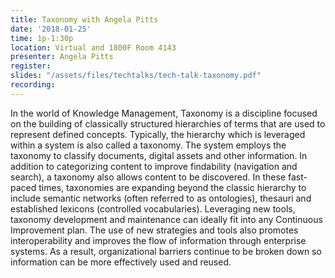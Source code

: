 ```yaml
---
title: Taxonomy with Angela Pitts
date: '2018-01-25'
time: 1p-1:30p
location: Virtual and 1800F Room 4143
presenter: Angela Pitts
register:
slides: "/assets/files/techtalks/tech-talk-taxonomy.pdf"
recording:
---
```


In the world of Knowledge Management, Taxonomy is a discipline focused on the building of classically structured hierarchies of terms that are used to represent defined concepts. Typically, the hierarchy which is leveraged within a system is also called a taxonomy. The system employs the taxonomy to classify documents, digital assets and other information. In addition to categorizing content to improve findability (navigation and search), a taxonomy also allows content to be discovered. In these fast-paced times, taxonomies are expanding beyond the classic hierarchy to include semantic networks (often referred to as ontologies), thesauri and established lexicons (controlled vocabularies). Leveraging new tools,  taxonomy development and maintenance can ideally fit into any Continuous Improvement plan. The use of new strategies and tools also promotes interoperability and improves the flow of information through enterprise systems. As a result, organizational barriers continue to be broken down so information can be more effectively used and reused.
